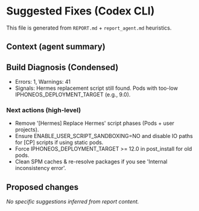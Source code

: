 # Suggested Fixes (Codex CLI)

This file is generated from `REPORT.md` + `report_agent.md` heuristics.

## Context (agent summary)

## Build Diagnosis (Condensed)

- Errors: 1, Warnings: 41
- Signals: Hermes replacement script still found. Pods with too-low IPHONEOS_DEPLOYMENT_TARGET (e.g., 9.0).

### Next actions (high-level)
- Remove '[Hermes] Replace Hermes' script phases (Pods + user projects).
- Ensure ENABLE_USER_SCRIPT_SANDBOXING=NO and disable IO paths for [CP] scripts if using static pods.
- Force IPHONEOS_DEPLOYMENT_TARGET >= 12.0 in post_install for old pods.
- Clean SPM caches & re-resolve packages if you see 'Internal inconsistency error'.

## Proposed changes

_No specific suggestions inferred from report content._
